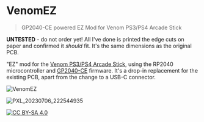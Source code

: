 # VenomEZ
> GP2040-CE powered EZ Mod for Venom PS3/PS4 Arcade Stick

**UNTESTED** - do not order yet! All I've done is printed the edge cuts on paper and confirmed it *should* fit. It's the same dimensions as the original PCB.

"EZ" mod for the [Venom PS3/PS4 Arcade Stick](https://imgur.com/rmCg5gm), using the RP2040 microcontroller and [GP2040-CE](https://github.com/OpenStickCommunity/GP2040-CE) firmware. It's a drop-in replacement for the existing PCB, apart from the change to a USB-C connector.

![VenomEZ](https://github.com/SavageCore/VenomEZ/assets/171312/58cdfa13-59a2-46b5-a582-d7182dde0c66)

![PXL_20230706_222544935](https://github.com/SavageCore/VenomEZ/assets/171312/070c1cbe-40d9-4150-9416-02d24ce2f595)

[![CC BY-SA 4.0][cc-by-sa-shield]][cc-by-sa]

[cc-by-sa]: http://creativecommons.org/licenses/by-sa/4.0/
[cc-by-sa-shield]: https://img.shields.io/badge/License-CC%20BY--SA%204.0-lightgrey.svg
